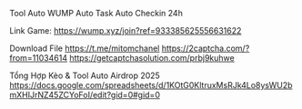 Tool Auto WUMP
Auto Task
Auto Checkin 24h

Link Game: https://wump.xyz/join?ref=933385625556631622

Download File
https://t.me/mitomchanel
https://2captcha.com/?from=11034614
https://getcaptchasolution.com/prbj9kuhwe

Tổng Hợp Kèo & Tool Auto Airdrop 2025
https://docs.google.com/spreadsheets/d/1KOtG0KltruxMsRJk4Lo8ysWU2bmXHIJrNZ45ZCYoFoI/edit?gid=0#gid=0
